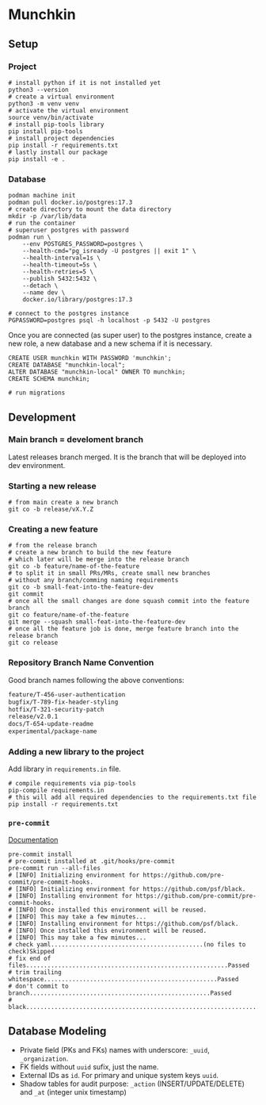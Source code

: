 # Munchkin

## Setup

### Project

```shell
# install python if it is not installed yet
python3 --version
# create a virtual environment
python3 -m venv venv
# activate the virtual environment
source venv/bin/activate
# install pip-tools library
pip install pip-tools
# install project dependencies
pip install -r requirements.txt
# lastly install our package
pip install -e .
```

### Database

```shell
podman machine init
podman pull docker.io/postgres:17.3
# create directory to mount the data directory
mkdir -p /var/lib/data
# run the container
# superuser postgres with password
podman run \
    --env POSTGRES_PASSWORD=postgres \
    --health-cmd="pg_isready -U postgres || exit 1" \
    --health-interval=1s \
    --health-timeout=5s \
    --health-retries=5 \
    --publish 5432:5432 \
    --detach \
    --name dev \
    docker.io/library/postgres:17.3

# connect to the postgres instance
PGPASSWORD=postgres psql -h localhost -p 5432 -U postgres
```

Once you are connected (as super user) to the postgres instance, create a new role, a new database and a new schema if it is necessary.

```shell
CREATE USER munchkin WITH PASSWORD 'munchkin';
CREATE DATABASE "munchkin-local";
ALTER DATABASE "munchkin-local" OWNER TO munchkin;
CREATE SCHEMA munchkin;
```

```shell
# run migrations
```

## Development

### Main branch = develoment branch

Latest releases branch merged. It is the branch that will be deployed into dev environment.

### Starting a new release

```shell
# from main create a new branch
git co -b release/vX.Y.Z
```

### Creating a new feature

```shell
# from the release branch
# create a new branch to build the new feature
# which later will be merge into the release branch
git co -b feature/name-of-the-feature
# to split it in small PRs/MRs, create small new branches
# without any branch/comming naming requirements
git co -b small-feat-into-the-feature-dev
git commit
# once all the small changes are done squash commit into the feature branch
git co feature/name-of-the-feature
git merge --squash small-feat-into-the-feature-dev
# once all the feature job is done, merge feature branch into the release branch
git co release
```

### Repository Branch Name Convention

Good branch names following the above conventions:

```txt
feature/T-456-user-authentication
bugfix/T-789-fix-header-styling
hotfix/T-321-security-patch
release/v2.0.1
docs/T-654-update-readme
experimental/package-name
```

### Adding a new library to the project

Add library in `requirements.in` file.

```shell
# compile requirements via pip-tools
pip-compile requirements.in
# this will add all required dependencies to the requirements.txt file
pip install -r requirements.txt
```

### `pre-commit`

[Documentation](https://pre-commit.com/)

```shell
pre-commit install
# pre-commit installed at .git/hooks/pre-commit
pre-commit run --all-files
# [INFO] Initializing environment for https://github.com/pre-commit/pre-commit-hooks.
# [INFO] Initializing environment for https://github.com/psf/black.
# [INFO] Installing environment for https://github.com/pre-commit/pre-commit-hooks.
# [INFO] Once installed this environment will be reused.
# [INFO] This may take a few minutes...
# [INFO] Installing environment for https://github.com/psf/black.
# [INFO] Once installed this environment will be reused.
# [INFO] This may take a few minutes...
# check yaml...........................................(no files to check)Skipped
# fix end of files.........................................................Passed
# trim trailing whitespace.................................................Passed
# don't commit to branch...................................................Passed
# black....................................................................Passed
```

## Database Modeling

- Private field (PKs and FKs) names with underscore: `_uuid`, `_organization`.
- FK fields without `uuid` sufix, just the name.
- External IDs as `id`. For primary and unique system keys `uuid`.
- Shadow tables for audit purpose: `_action` (INSERT/UPDATE/DELETE) and `_at` (integer unix timestamp)

